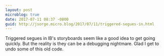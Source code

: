```yaml
---
layout: post
microblog: true
date: 2017-07-11 08:37 -0800
guid: http://jsorge.micro.blog/2017/07/11/triggered-segues-in.html
---
```

Triggered segues in IB's storyboards seem like a good idea to get going quickly. But the reality is they can be a debugging nightmare. Glad I get to undo some of this old code.
